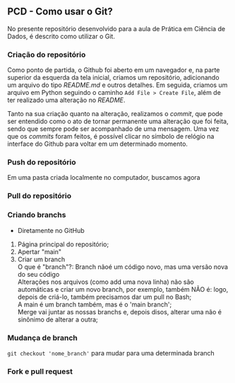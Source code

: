 ## PCD - Como usar o Git?

No presente repositório desenvolvido para a aula de Prática em Ciência de Dados, é descrito como utilizar o Git.

### Criação do repositório

Como ponto de partida, o Github foi aberto em um navegador e, na parte superior da esquerda da tela inicial, criamos um repositório, adicionando um arquivo do tipo *README.md* e outros detalhes. Em seguida, criamos um arquivo em Python seguindo o caminho `Add File > Create File`, além de ter realizado uma alteração no *README*.

Tanto na sua criação quanto na alteração, realizamos o *commit*, que pode ser entendido como o ato de tornar permanente uma alteração que foi feita, sendo que sempre pode ser acompanhado de uma mensagem. Uma vez que os *commits* foram feitos, é possível clicar no símbolo de relógio na interface do Github para voltar em um determinado momento.

### Push do repositório

Em uma pasta criada localmente no computador, buscamos agora 

### Pull do repositório

### Criando branchs
- Diretamente no GitHub
1. Página principal do repositório;
2. Apertar "main"
3. Criar um branch
<br> O que é "branch"?: Branch nãoé um código novo, mas uma versão nova do seu código 
<br> Alterações nos arquivos (como add uma nova linha) não são automáticas e criar um novo branch, por exemplo, também NÃO é: logo, depois de criá-lo, também precisamos dar um pull no Bash;
<br> A main é um branch também, mas é o 'main branch';
<br> Merge vai juntar as nossas branchs e, depois disos, alterar uma não é sinônimo de alterar a outra;

### Mudança de branch

`git checkout 'nome_branch'` para mudar para uma determinada branch

### Fork e pull request

